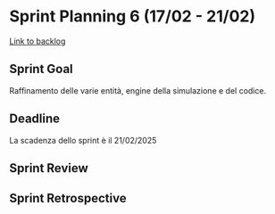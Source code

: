 # Sprint Planning 6 (17/02 - 21/02)

[Link to backlog](./backlogs/6-backlog)

## Sprint Goal
Raffinamento delle varie entità, engine della simulazione e del codice.

## Deadline
La scadenza dello sprint è il 21/02/2025

## Sprint Review


## Sprint Retrospective
